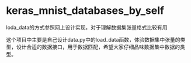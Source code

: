 # keras_mnist_databases_by_self
loda_data的方式参照网上设计实现，对于理解数据集张量格式比较有用

这个项目中主要是自己设计data.py中的load_data函数，体验数据集中张量的类型，设计合适的数据接口，用于数据匹配，希望大家仔细品味数据集中数据的类型。
